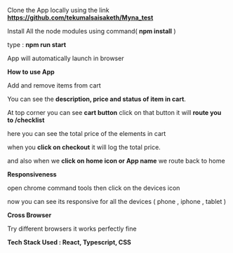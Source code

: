 Clone the App locally using the link **https://github.com/tekumalsaisaketh/Myna_test**

Install All the node modules using command( **npm install** )

type : **npm run start**

App will automatically launch in browser

**How to use App**

Add and remove items from cart 

You can see the **description, price and status of item in cart**.

At top corner you can see **cart button**
click on that button it will **route you to /checklist**

here you can see the total price of the elements in cart

when you **click on checkout** it will log the total price.

and also when we **click on home icon or App name** we route back to home

 **Responsiveness**
 
 open chrome command tools then click on the devices icon 
 
 now you can see its responsive for all the devices ( phone , iphone , tablet )
 
**Cross Browser**

Try different browsers it works perfectly fine

**Tech Stack Used : React, Typescript, CSS**
